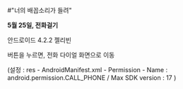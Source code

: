 #"너의 배꼽소리가 들려"

**5월 25일, 전화걸기**

안드로이드 4.2.2 젤리빈

버튼을 누르면, 전화 다이얼 화면으로 이동

(설정 : res - AndroidManifest.xml - Permission - Name : android.permission.CALL_PHONE / Max SDK version : 17 )
